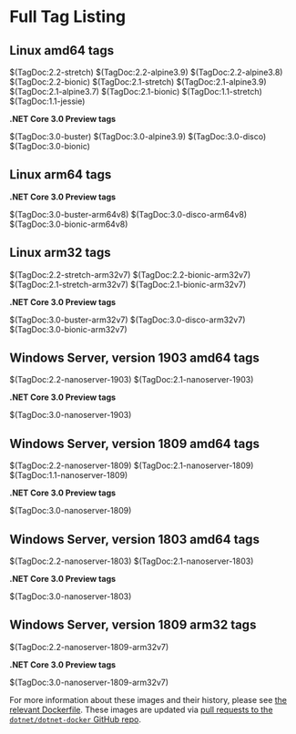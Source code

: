# Full Tag Listing

## Linux amd64 tags

$(TagDoc:2.2-stretch)
$(TagDoc:2.2-alpine3.9)
$(TagDoc:2.2-alpine3.8)
$(TagDoc:2.2-bionic)
$(TagDoc:2.1-stretch)
$(TagDoc:2.1-alpine3.9)
$(TagDoc:2.1-alpine3.7)
$(TagDoc:2.1-bionic)
$(TagDoc:1.1-stretch)
$(TagDoc:1.1-jessie)

**.NET Core 3.0 Preview tags**

$(TagDoc:3.0-buster)
$(TagDoc:3.0-alpine3.9)
$(TagDoc:3.0-disco)
$(TagDoc:3.0-bionic)

## Linux arm64 tags

**.NET Core 3.0 Preview tags**

$(TagDoc:3.0-buster-arm64v8)
$(TagDoc:3.0-disco-arm64v8)
$(TagDoc:3.0-bionic-arm64v8)

## Linux arm32 tags

$(TagDoc:2.2-stretch-arm32v7)
$(TagDoc:2.2-bionic-arm32v7)
$(TagDoc:2.1-stretch-arm32v7)
$(TagDoc:2.1-bionic-arm32v7)

**.NET Core 3.0 Preview tags**

$(TagDoc:3.0-buster-arm32v7)
$(TagDoc:3.0-disco-arm32v7)
$(TagDoc:3.0-bionic-arm32v7)

## Windows Server, version 1903 amd64 tags

$(TagDoc:2.2-nanoserver-1903)
$(TagDoc:2.1-nanoserver-1903)

**.NET Core 3.0 Preview tags**

$(TagDoc:3.0-nanoserver-1903)

## Windows Server, version 1809 amd64 tags

$(TagDoc:2.2-nanoserver-1809)
$(TagDoc:2.1-nanoserver-1809)
$(TagDoc:1.1-nanoserver-1809)

**.NET Core 3.0 Preview tags**

$(TagDoc:3.0-nanoserver-1809)

## Windows Server, version 1803 amd64 tags

$(TagDoc:2.2-nanoserver-1803)
$(TagDoc:2.1-nanoserver-1803)

**.NET Core 3.0 Preview tags**

$(TagDoc:3.0-nanoserver-1803)

## Windows Server, version 1809 arm32 tags

$(TagDoc:2.2-nanoserver-1809-arm32v7)

**.NET Core 3.0 Preview tags**

$(TagDoc:3.0-nanoserver-1809-arm32v7)

For more information about these images and their history, please see [the relevant Dockerfile](https://github.com/dotnet/dotnet-docker/search?utf8=%E2%9C%93&q=FROM&type=Code). These images are updated via [pull requests to the `dotnet/dotnet-docker` GitHub repo](https://github.com/dotnet/dotnet-docker/pulls).

